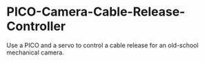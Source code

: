# PICO-Camera-Cable-Release-Controller
Use a PICO and a servo to control a cable release for an old-school mechanical camera. 
